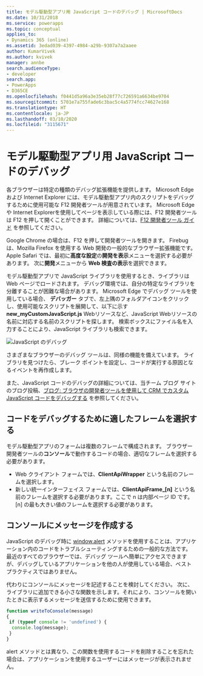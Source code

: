 ```yaml
---
title: モデル駆動型アプリ用 JavaScript コードのデバッグ | MicrosoftDocs
ms.date: 10/31/2018
ms.service: powerapps
ms.topic: conceptual
applies_to:
- Dynamics 365 (online)
ms.assetid: 3edad039-4397-4984-a29b-9307a7a2aaee
author: KumarVivek
ms.author: kvivek
manager: annbe
search.audienceType:
- developer
search.app:
- PowerApps
- D365CE
ms.openlocfilehash: f0441d5a96a3e35eb28f77c726591a6634be9704
ms.sourcegitcommit: 5701e7a755fade6c3bac5c4a5774fcc74627e168
ms.translationtype: HT
ms.contentlocale: ja-JP
ms.lasthandoff: 03/10/2020
ms.locfileid: "3115671"
---
```

# <a name="debug-your-javascript-code-for-model-driven-apps"></a>モデル駆動型アプリ用 JavaScript コードのデバッグ



各ブラウザーは特定の種類のデバッグ拡張機能を提供します。 Microsoft Edge および Internet Explorer には、モデル駆動型アプリ内のスクリプトをデバッグするために使用可能な F12 開発者ツールが用意されています。 Microsoft Edge や Internet Explorerを使用してページを表示している際には、F12 開発者ツールは F12 を押して開くことができます。 詳細については、[F12 開発者ツール ガイド](https://docs.microsoft.com/microsoft-edge/f12-devtools-guide) を参照してください。

Google Chrome の場合は、F12 を押して開発者ツールを開きます。 Firebug は、Mozilla Firefox を使用する Web 開発の一般的なブラウザー拡張機能です。 Apple Safari では、最初に**高度な設定**の**開発を表示**メニューを選択する必要があります。 次に**開発**メニューから **Web 検査の表示**を選択できます。

モデル駆動型アプリで JavaScript ライブラリを使用するとき、ライブラリは Web ページでロードされます。 デバッグ環境では、自分の特定なライブラリを分離することが困難な場合があります。 Microsoft Edge でデバッグ ツールを使用している場合、 **デバッガー** タブで、左上隅のフォルダアイコンをクリックし、使用可能なスクリプトを展開して、以下に示す **new_myCustomJavaScript.js** Webリソースなど、JavaScript Webリソースの名前に対応する名前のスクリプトを探します。 検索ボックスにファイル名を入力することにより、JavaScript ライブラリも検索できます。

![JavaScript のデバッグ](../media/form-script-debugging.png)

さまざまなブラウザーのデバッグ ツールは、同様の機能を備えています。 ライブラリを見つけたら、ブレーク ポイントを設定し、コードが実行する原因となるイベントを再作成します。

また、JavaScript コードのデバッグの詳細については、当チーム ブログ サイトのブログ投稿、[ブログ: ブラウザの開発者ツールを使用して CRM でカスタム JavaScript コードをデバッグする](https://blogs.msdn.microsoft.com/crm/2015/11/29/debugging-custom-javascript-code-in-crm-using-browser-developer-tools/) を参照してください。

## <a name="select-appropriate-frame-to-debug-your-code"></a>コードをデバッグするために適したフレームを選択する

モデル駆動型アプリのフォームは複数のフレームで構成されます。 ブラウザー開発者ツールの**コンソール**で動作するコードの場合、適切なフレームを選択する必要があります。 
- Web クライアント フォームでは、**ClientApiWrapper** という名前のフレームを選択します。 
- 新しい統一インターフェイス フォームでは、**ClientApiFrame_[n]** という名前のフレームを選択する必要があります。ここで n は内部ページ ID です。 [n] の最も大きい値のフレームを選択する必要があります。

## <a name="write-messages-to-the-console"></a>コンソールにメッセージを作成する

JavaScript のデバッグ時に [window.alert](https://msdn.microsoft.com/library/ms535933(v=vs.85).aspx) メソッドを使用することは、アプリケーション内のコードをトラブルシューティングするための一般的な方法です。 最近のすべてのブラウザーでは、デバッグ ツールへ簡単にアクセスできますが、デバッグしているアプリケーションを他の人が使用している場合、ベスト プラクティスではありません。

代わりにコンソールにメッセージを記述することを検討してください。 次に、ライブラリに追加できる小さな関数を示します。それにより、コンソールを開いたときに表示するメッセージを送信するために使用できます。

```JavaScript
function writeToConsole(message)
{
 if (typeof console != 'undefined') {
  console.log(message);
 }
}
```

alert メソッドとは異なり、この関数を使用するコードを削除することを忘れた場合は、アプリケーションを使用するユーザーにはメッセージが表示されません。
